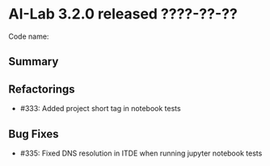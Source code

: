 # AI-Lab 3.2.0 released ????-??-??

Code name:

## Summary

## Refactorings

* #333: Added project short tag in notebook tests

## Bug Fixes

 - #335: Fixed DNS resolution in ITDE when running jupyter notebook tests
